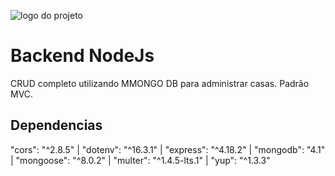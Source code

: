 ![logo do projeto](https://climadigital.com.br/all_image/nodejs/BACKGROUND.jpg)

# Backend NodeJs
CRUD completo utilizando MMONGO DB para administrar casas. Padrão MVC.

## Dependencias
"cors": "^2.8.5" | "dotenv": "^16.3.1" | "express": "^4.18.2" | "mongodb": "4.1" | "mongoose": "^8.0.2" | "multer": "^1.4.5-lts.1" | "yup": "^1.3.3"
